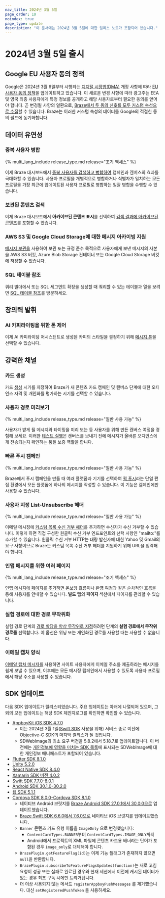 ```yaml
---
nav_title: 2024년 3월 5일
page_order: 10
noindex: true
page_type: update
description: "이 문서에는 2024년 3월 5일에 대한 릴리스 노트가 포함되어 있습니다."
---
```


# 2024년 3월 5일 출시

## Google EU 사용자 동의 정책

Google은 2024년 3월 6일부터 시행되는 [디지털 시장법(DMA)](https://ads-developers.googleblog.com/2023/10/updates-to-customer-match-conversion.html) 개정 사항에 따라 [EU 사용자 동의 정책](https://www.google.com/about/company/user-consent-policy/)을 업데이트하고 있습니다. 이 새로운 변경 사항에 따라 광고주는 EEA 및 영국 최종 사용자에게 특정 정보를 공개하고 해당 사용자로부터 필요한 동의를 얻어야 합니다. 곧 변경될 사항의 일환으로, [Braze에서 두 동의 신호를 모두 커스텀 속성으로 수집]({{site.baseurl}}/partners/canvas_steps/google_audience_sync/#collecting-consent-for-eea-and-uk-end-users)할 수 있습니다. Braze는 이러한 커스텀 속성의 데이터를 Google의 적절한 동의 필드에 동기화합니다.

## 데이터 유연성

### 중복 사용자 병합

{% multi_lang_include release_type.md release="조기 액세스" %}

이제 Braze 대시보드에서 [중복 사용자를 검색하고 병합하여]({{site.baseurl}}/user_guide/engagement_tools/segments/user_profiles/duplicate_users) 캠페인과 캔버스의 효과를 극대화할 수 있습니다. 사용자 프로필을 개별적으로 병합하거나 식별자가 일치하는 모든 프로필을 가장 최근에 업데이트된 사용자 프로필로 병합하는 일괄 병합을 수행할 수 있습니다.

### 보관된 콘텐츠 검색

이제 Braze 대시보드에서 **아카이브된 콘텐츠 표시**를 선택하여 [검색 결과에 아카이브된 콘텐츠]({{site.baseurl}}/user_guide/administrative/access_braze/global_search/#filter-for-archived-content)를 포함할 수 있습니다.

### AWS S3 및 Google Cloud Storage에 대한 메시지 아카이빙 지원

[메시지 보관을]({{site.baseurl}}/user_guide/data_and_analytics/export_braze_data/message_archiving/) 사용하여 보관 또는 규정 준수 목적으로 사용자에게 보낸 메시지의 사본을 AWS S3 버킷, Azure Blob Storage 컨테이너 또는 Google Cloud Storage 버킷에 저장할 수 있습니다.

### SQL 테이블 참조

쿼리 빌더에서 또는 SQL 세그먼트 확장을 생성할 때 쿼리할 수 있는 테이블과 열을 보려면 [SQL 테이블 참조]({{site.baseurl}}/user_guide/engagement_tools/segments/sql_segments/sql_segments_tables/)를 방문하세요.

## 창의력 발휘

### AI 카피라이팅을 위한 톤 제어

이제 AI 카피라이팅 어시스턴트로 생성된 카피의 스타일을 결정하기 위해 [메시지 톤]({{site.baseurl}}/user_guide/sage_ai/generative_ai/ai_copywriting/#steps)을 선택할 수 있습니다.

## 강력한 채널

### 카드 생성

카드 [생성]({{site.baseurl}}/user_guide/message_building_by_channel/content_cards/create/card_creation/) 시기를 지정하여 Braze가 새 콘텐츠 카드 캠페인 및 캔버스 단계에 대한 오디언스 자격 및 개인화를 평가하는 시기를 선택할 수 있습니다. 

### 사용자 경로 미리보기

{% multi_lang_include release_type.md release="일반 사용 가능" %}

사용자가 받게 될 메시지와 타이밍을 미리 보는 등 사용자를 위해 만든 캔버스 여정을 경험해 보세요. 이러한 [테스트 실행]({{site.baseurl}}/preview_user_paths/)은 캔버스를 보내기 전에 메시지가 올바른 오디언스에게 전송되는지 확인하는 품질 보증 역할을 합니다.

### 빠른 푸시 캠페인

{% multi_lang_include release_type.md release="일반 사용 가능" %}

Braze에서 푸시 캠페인을 만들 때 여러 플랫폼과 기기를 선택하여 [퀵 푸시]({{site.baseurl}}/user_guide/message_building_by_channel/push/creating_a_push_message/quick_push/)라는 단일 편집 환경에서 모든 플랫폼에 하나의 메시지를 작성할 수 있습니다. 이 기능은 캠페인에만 사용할 수 있습니다.

### 사용자 지정 List-Unsubscribe 헤더

{% multi_lang_include release_type.md release="일반 사용 가능" %}

이메일 메시징에 [커스텀 목록 수신 거부 헤더]({{site.baseurl}}/user_guide/administrative/app_settings/email_settings/#custom-list-unsubscribe-header)를 추가하면 수신자가 수신 거부할 수 있습니다. 이렇게 하면 직접 구성한 원클릭 수신 거부 엔드포인트와 선택 사항인 "mailto:"를 추가할 수 있습니다. 원클릭 수신 거부 HTTP는 대량 발신자에 대한 Yahoo 및 Gmail의 요구 사항이므로 Braze는 커스텀 목록 수신 거부 헤더를 지원하기 위해 URL을 입력해야 합니다.

### 인앱 메시지를 위한 여러 페이지

{% multi_lang_include release_type.md release="조기 액세스" %}

[인앱 메시지에 페이지를 추가하면]({{site.baseurl}}/user_guide/message_building_by_channel/in-app_messages/drag_and_drop/create/#multi-page) 온보딩 흐름이나 환영 여정과 같은 순차적인 흐름을 통해 사용자를 안내할 수 있습니다. **빌드** 탭의 **페이지** 섹션에서 페이지를 관리할 수 있습니다.

### 실험 경로에 대한 경로 무작위화

실험 경로 단계의 [경로 할당을 항상 무작위로 지정]({{site.baseurl}}/user_guide/engagement_tools/canvas/canvas_components/experiment_step)하려면 단계의 **실험 경로에서 무작위 경로를** 선택합니다. 이 옵션은 위닝 또는 개인화된 경로를 사용할 때는 사용할 수 없습니다.

### 이메일 캡처 양식

[이메일 캡처 메시지를]({{site.baseurl}}/user_guide/message_building_by_channel/in-app_messages/traditional/customize/email_capture_form/) 사용하면 사이트 사용자에게 이메일 주소를 제출하라는 메시지를 쉽게 보낼 수 있으며, 이후에는 모든 메시징 캠페인에서 사용할 수 있도록 사용자 프로필에서 해당 주소를 사용할 수 있습니다.

## SDK 업데이트
 
다음 SDK 업데이트가 릴리스되었습니다. 주요 업데이트는 아래에 나열되어 있으며, 그 외의 모든 업데이트는 해당 SDK 체인지로그를 확인하면 확인할 수 있습니다.

- [AppboyKit iOS SDK 4.7.0](https://github.com/Appboy/appboy-ios-sdk/releases/tag/4.7.0)
    - 이는 2024년 3월 1일([Swift SDK](https://github.com/braze-inc/braze-swift-sdk/) 사용을 위해) 서비스 종료 이전에 Objective-C SDK의 마지막 릴리스가 될 것입니다.
    - SDWebImage의 최소 요구 버전을 5.8.2에서 5.18.7로 업데이트합니다. 이 버전에는 [개인정보에 영향을 미치는 SDK 목록](https://developer.apple.com/support/third-party-SDK-requirements/)에 표시되는 SDWebImage에 대한 개인정보 매니페스트가 포함되어 있습니다.
- [Flutter SDK 8.1.0](https://pub.dev/packages/braze_plugin/changelog)
- [Unity 5.2.0](https://github.com/braze-inc/braze-unity-sdk/blob/master/CHANGELOG.md)
- [React Native SDK 8.4.0](https://github.com/braze-inc/braze-react-native-sdk/blob/8.4.0/CHANGELOG.md)
- [Xamarin SDK 버전 4.0.2](https://github.com/braze-inc/braze-xamarin-sdk/blob/master/CHANGELOG.md)
- [Swift SDK 7.7.0-8.0.1](https://github.com/braze-inc/braze-swift-sdk/blob/main/CHANGELOG.md#801)
- [Android SDK 30.1.0-30.2.0](https://github.com/braze-inc/braze-android-sdk/blob/master/CHANGELOG.md)
- [웹 SDK 5.1.1](https://github.com/braze-inc/braze-web-sdk/blob/master/CHANGELOG.md)
- [Cordova SDK 8.0.0-Cordova SDK 8.1.0](https://github.com/braze-inc/braze-cordova-sdk/blob/master/CHANGELOG.md)
    - 네이티브 Android 브릿지를 [Braze Android SDK 27.0.1에서 30.0.0으로](https://github.com/braze-inc/braze-android-sdk/compare/v27.0.0...v30.0.0#diff-06572a96a58dc510037d5efa622f9bec8519bc1beab13c9f251e97e657a9d4ed) 업데이트했습니다.
    - [Braze Swift SDK 6.6.0에서 7.6.0으로](https://github.com/braze-inc/braze-swift-sdk/compare/6.6.0...7.6.0#diff-06572a96a58dc510037d5efa622f9bec8519bc1beab13c9f251e97e657a9d4ed) 네이티브 iOS 브릿지를 업데이트했습니다.
    - `Banner` 콘텐츠 카드 유형 이름을 `ImageOnly` 으로 변경했습니다:
        - `ContentCardTypes.BANNER`부터 `ContentCardTypes.IMAGE_ONLY`까지
        - Android에서 프로젝트의 XML 파일에 콘텐츠 카드용 배너라는 단어가 포함된 경우 `image_only`로 대체해야 합니다.
    - `BrazePlugin.getFeatureFlag(id)`는 이제 기능 플래그가 존재하지 않으면 `null`을 반환합니다.
    - `BrazePlugin.subscribeToFeatureFlagsUpdates(function)`는 새로 고침 요청이 성공 또는 실패로 완료된 경우와 현재 세션에서 이전에 캐시된 데이터가 있는 경우 최초 구독 시에만 트리거됩니다.
    - 더 이상 사용되지 않는 메서드 `registerAppboyPushMessages` 를 제거했습니다. 대신 `setRegisteredPushToken` 을 사용하세요.
